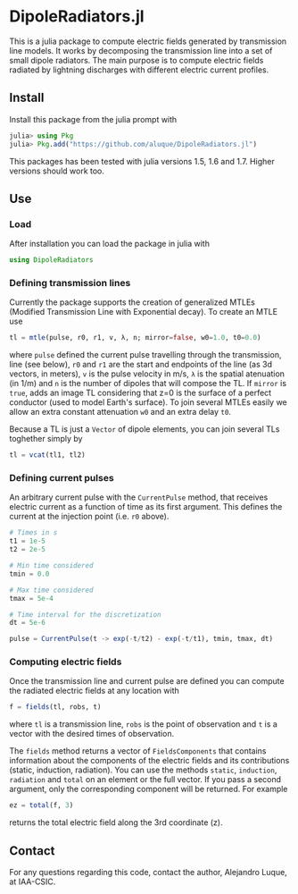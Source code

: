 # DipoleRadiators.jl

This is a julia package to compute electric fields generated by transmission line models.  It works
by decomposing the transmission line into a set of small dipole radiators. The main purpose is to 
compute electric fields radiated by lightning discharges with different electric current profiles.

## Install
Install this package from the julia prompt with 

```julia
julia> using Pkg
julia> Pkg.add("https://github.com/aluque/DipoleRadiators.jl")
```

This packages has been tested with julia versions 1.5, 1.6 and 1.7. Higher versions should work too.

## Use
### Load
After installation you can load the package in julia with
```julia
using DipoleRadiators
```

### Defining transmission lines
Currently the package supports the creation of generalized MTLEs 
(Modified Transmission Line with Exponential decay). To create an MTLE use
```julia
tl = mtle(pulse, r0, r1, v, λ, n; mirror=false, w0=1.0, t0=0.0)
```
where `pulse` defined the current pulse travelling through the transmission, line (see below),
`r0` and `r1` are the start and endpoints of the line (as 3d vectors, in meters), 
`v` is the pulse velocity in m/s, `λ` is the spatial atenuation (in 1/m) and `n` is the number
of dipoles that will compose the TL. If `mirror` is `true`, adds an image TL
considering that z=0 is the surface of a perfect conductor (used to model Earth's surface).
To join several MTLEs easily we allow an extra constant attenuation `w0` and an extra delay `t0`.

Because a TL is just a `Vector` of dipole elements, you can join several TLs toghether simply by
```julia
tl = vcat(tl1, tl2)
```
### Defining current pulses
An arbitrary current pulse with the `CurrentPulse` method, that receives electric current as a function of time as its first argument.  This defines the current at the injection point (i.e. `r0` above).

```julia
# Times in s
t1 = 1e-5
t2 = 2e-5

# Min time considered
tmin = 0.0

# Max time considered
tmax = 5e-4

# Time interval for the discretization
dt = 5e-6

pulse = CurrentPulse(t -> exp(-t/t2) - exp(-t/t1), tmin, tmax, dt)
```

### Computing electric fields
Once the transmission line and current pulse are defined you can compute the radiated electric
fields at any location with 
```julia
f = fields(tl, robs, t)
```
where `tl` is a transmission line, `robs` is the point of observation and `t` is a vector with the
desired times of observation.

The `fields` method returns a vector of `FieldsComponents` that contains information about the components of the electric fields and its contributions (static, induction, radiation).  You can use the methods `static`, `induction`, `radiation` and `total` on an element or the full vector. If you pass a second argument, only the corresponding component will be returned.  For example
```julia
ez = total(f, 3)
```
returns the total electric field along the 3rd coordinate (z).

## Contact
For any questions regarding this code, contact the author, Alejandro Luque, at IAA-CSIC.

